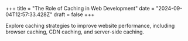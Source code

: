 +++
title = "The Role of Caching in Web Development"
date = "2024-09-04T12:57:33.428Z"
draft = false
+++

Explore caching strategies to improve website performance, including browser caching, CDN caching, and server-side caching.
        